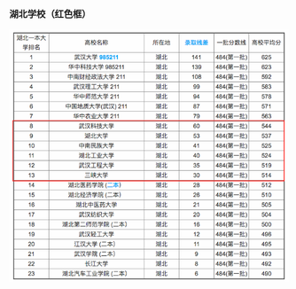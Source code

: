 ### 湖北学校（红色框）
![hubei_gaoxiao.png](https://github.com/AllenMao/test/blob/master/fenshuxian/hubei_gaoxiao.png?raw=true)
